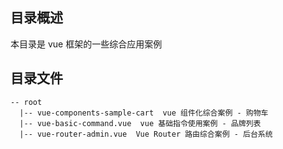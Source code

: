 ## 目录概述

本目录是 vue 框架的一些综合应用案例

## 目录文件

```
-- root
  |-- vue-components-sample-cart  vue 组件化综合案例 - 购物车
  |-- vue-basic-command.vue  vue 基础指令使用案例 - 品牌列表
  |-- vue-router-admin.vue  Vue Router 路由综合案例 - 后台系统
```

